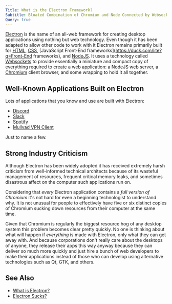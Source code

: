 ```yaml
---
Title: What is the Electron Framework?
Subtitle: Bloated Combination of Chromium and Node Connected by Websockets
Query: true
---
```


[Electron](https://www.electronjs.org) is the name of an all-web framework for creating desktop applications using nothing but web technology. Even though it has been adapted to allow other code to work with it Electron remains primarily built for [HTML](/lang/html/), [CSS](https://duck.com/lite?kae=t&q=CSS), [JavaScript Front-End frameworks](https://duck.com/lite?q=Front-End frameworks), and [NodeJS](https://duck.com/lite?q=NodeJS). It uses a technology called [Websockets](https://duck.com/lite?q=Websockets) to provide essentially a miniature and compact copy of everything required to create a web application: a NodeJS web server, a [Chromium](https://duck.com/lite?q=Chromium) client browser, and some wrapping to hold it all together.

## Well-Known Applications Built on Electron

Lots of applications that you know and use are built with Electron:

* [Discord](https://discord.gg)
* [Slack](https://slack.com)
* [Spotify](https://spotify.com)
* [Mullvad VPN Client](https://mullvad.net)

Just to name a few.

## Strong Industry Criticism

Although Electron has been widely adopted it has received extremely harsh criticism from well-informed technical architects because of its wasteful management of resources, frequent critical memory leaks, and sometimes disastrous affect on the computer such applications run on. 

Considering that *every* Electron application contains a *full version of Chromium* it's not hard for even a beginning technologist to understand why. It is not unusual for people to effectively have five or six distinct copies of Chromium sucking down resources from their computer at the same time. 

Given that Chromium is regularly the biggest resource hog of any desktop system this problem becomes clear pretty quickly. No one is thinking about what will happen if *everything* is made with Electron, only what they can get away with. And because corporations don't really care about the desktops of anyone, they release their apps this way anyway because they can deliver so much more quickly and just hire a bunch of web developers to make their applications instead of those who can develop using alternative technologies such as Qt, GTK, and others. 

## See Also

* [What is Electron?](https://youtu.be/NpQqxOxMVlo)
* [Electron Sucks?](https://youtu.be/_eJERvFTiJQ)

